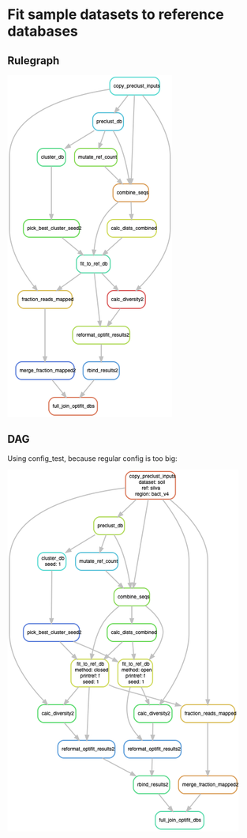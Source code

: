 # Fit sample datasets to reference databases

## Rulegraph

![](../../figures/rulegraph_fit_db.png)

## DAG

Using config_test, because regular config is too big:

![](../../figures/dag_fit_db.png)
